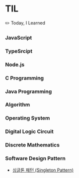 # TIL
✏️ Today, I Learned









### JavaScript


### TypeSrcipt


### Node.js


### C Programming


### Java Programming


### Algorithm


### Operating System


### Digital Logic Circuit


### Discrete Mathematics


### Software Design Pattern
- [싱글톤 패턴 (Singleton Pattern)](https://github.com/haileyjpark/TIL/blob/main/SoftwareDesignPattern/Singleton%20pattern.md)
